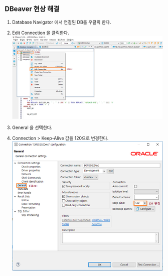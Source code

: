 
## DBeaver  현상 해결

1. Database Navigator 에서 연결된 DB를 우클릭 한다.  
2. Edit Connection 을 클릭한다.  
![dbeaver설정1](./img/dbeaver설정1.png "dbeaver설정1")   


3. General 을 선택한다.  
4. Connection > Keep-Alive 값을 120으로 변경한다.  
![dbeaver설정2](./img/dbeaver설정2.png "dbeaver설정2")  

